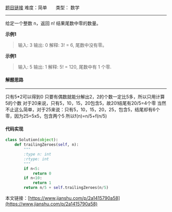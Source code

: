  [题目链接](https://leetcode-cn.com/problems/factorial-trailing-zeroes/)
难度：简单          &nbsp;&nbsp;&nbsp;&nbsp;&nbsp;&nbsp;类型：  数学
***
 给定一个整数 n，返回 n! 结果尾数中零的数量。

 
**示例1**
> 输入: 3
输出: 0
解释: 3! = 6, 尾数中没有零。

**示例1**
>输入: 5
输出: 1
解释: 5! = 120, 尾数中有 1 个零.

#### 解题思路
***
 只有5*2可以得到0
只要有偶数就能分解出2，2的个数一定比5多，所以只用计算5的个数
对于20来说，只有5，10，15，20包含5，故20!结尾有20/5=4个零
当然不止这么简单，对于25来说：只有5，10，15，20，25，包含5，结尾却有6个零，因为25=5x5，包含两个5
所以f(n)=n/5+f(n/5)

#### 代码实现
```python
class Solution(object):
    def trailingZeroes(self, n):
        """
        :type n: int
        :rtype: int
        """
        if n<5:
            return 0
        if n<10:
            return 1
        return n/5 + self.trailingZeroes(n/5)
```
本文链接：[https://www.jianshu.com/p/2a1415790a58](https://www.jianshu.com/p/2a1415790a58)

 
